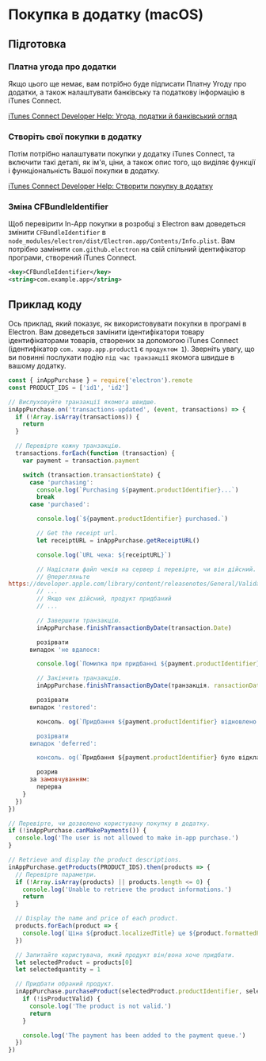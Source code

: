 # Покупка в додатку (macOS)

## Підготовка

### Платна угода про додатки
Якщо цього ще немає, вам потрібно буде підписати Платну Угоду про додатки, а також налаштувати банківську та податкову інформацію в iTunes Connect.

[iTunes Connect Developer Help: Угода, податки й банківський огляд](https://help.apple.com/itunes-connect/developer/#/devb6df5ee51)

### Створіть свої покупки в додатку
Потім потрібно налаштувати покупки у додатку iTunes Connect, та включити такі деталі, як ім'я, ціни, а також опис того, що виділяє функції і функціональність Вашої покупки в додатку.

[iTunes Connect Developer Help: Створити покупку в додатку](https://help.apple.com/itunes-connect/developer/#/devae49fb316)

### Зміна CFBundleIdentifier

Щоб перевірити In-App покупки в розробці з Electron вам доведеться змінити `CFBundleIdentifier` в `node_modules/electron/dist/Electron.app/Contents/Info.plist`. Вам потрібно замінити `com.github.electron` на свій спільний ідентифікатор програми, створений iTunes Connect.

```xml
<key>CFBundleIdentifier</key>
<string>com.example.app</string>
```

## Приклад коду

Ось приклад, який показує, як використовувати покупки в програмі в Electron. Вам доведеться замінити ідентифікатори товару ідентифікаторами товарів, створених за допомогою iTunes Connect (ідентифікатор `com. xapp.app.product1` є `продуктом 1`). Зверніть увагу, що ви повинні послухати подію `під час транзакції` якомога швидше в вашому додатку.

```javascript
const { inAppPurchase } = require('electron').remote
const PRODUCT_IDS = ['id1', 'id2']

// Вислуховуйте транзакції якомога швидше.
inAppPurchase.on('transactions-updated', (event, transactions) => {
  if (!Array.isArray(transactions)) {
    return
  }

  // Перевірте кожну транзакцію.
  transactions.forEach(function (transaction) {
    var payment = transaction.payment

    switch (transaction.transactionState) {
      case 'purchasing':
        console.log(`Purchasing ${payment.productIdentifier}...`)
        break
      case 'purchased':

        console.log(`${payment.productIdentifier} purchased.`)

        // Get the receipt url.
        let receiptURL = inAppPurchase.getReceiptURL()

        console.log(`URL чека: ${receiptURL}`)

        // Надіслати файл чеків на сервер і перевірте, чи він дійсний.
        // @перегляньте
https://developer.apple.com/library/content/releasenotes/General/ValidateAppStoreReceipt/Chapters/ValidateRemotely.html
        // ...
        // Якщо чек дійсний, продукт придбаний
        // ...

        // Завершити транзакцію.
        inAppPurchase.finishTransactionByDate(transaction.Date)

        розірвати
      випадок 'не вдалося:

        console.log(`Помилка при придбанні ${payment.productIdentifier}.`)

        // Закінчить транзакцію.
        inAppPurchase.finishTransactionByDate(транзакція. ransactionDate)

        розірвати
      випадок 'restored':

        консоль. og(`Придбання ${payment.productIdentifier} відновлено. )

        розірвати
      випадок 'deferred':

        консоль. og(`Придбання ${payment.productIdentifier} було відкладено. )

        розрив
      за замовчуванням:
        перерва
    }
  })
})

// Перевірте, чи дозволено користувачу покупку в додатку.
if (!inAppPurchase.canMakePayments()) {
  console.log('The user is not allowed to make in-app purchase.')
}

// Retrieve and display the product descriptions.
inAppPurchase.getProducts(PRODUCT_IDS).then(products => {
  // Перевірте параметри.
  if (!Array.isArray(products) || products.length <= 0) {
    console.log('Unable to retrieve the product informations.')
    return
  }

  // Display the name and price of each product.
  products.forEach(product => {
    console.log(`Ціна ${product.localizedTitle} це ${product.formattedPrice}.`)
  })

  // Запитайте користувача, який продукт він/вона хоче придбати.
  let selectedProduct = products[0]
  let selectedquantity = 1

  // Придбати обраний продукт.
  inAppPurchase.purchaseProduct(selectedProduct.productIdentifier, selectedQuantity).then(isProductValid => {
    if (!isProductValid) {
      console.log('The product is not valid.')
      return
    }

    console.log('The payment has been added to the payment queue.')
  })
})
```
